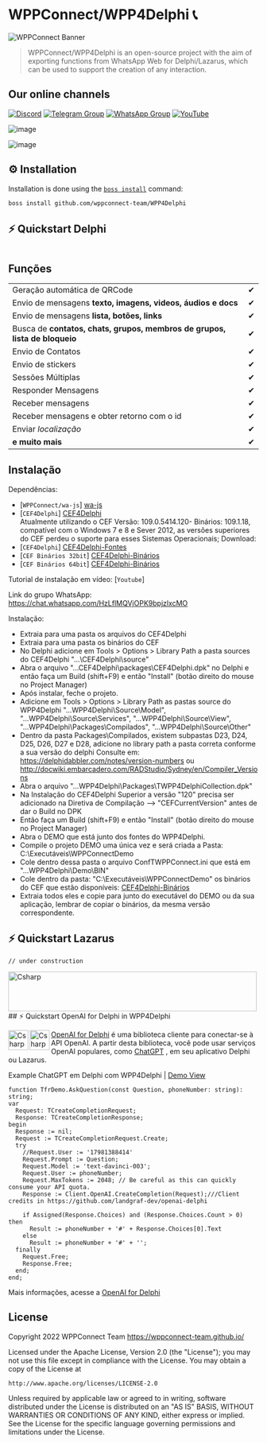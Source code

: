 # WPPConnect/WPP4Delphi 📞

![WPPConnect Banner](./img/wppconnect-banner.jpeg)

> WPPConnect/WPP4Delphi is an open-source project with the aim of exporting functions from WhatsApp Web for Delphi/Lazarus, which can be used to support the creation of any interaction.

## Our online channels

[![Discord](https://img.shields.io/discord/844351092758413353?color=blueviolet&label=Discord&logo=discord&style=flat)](https://discord.gg/JU5JGGKGNG)
[![Telegram Group](https://img.shields.io/badge/Telegram-Group-32AFED?logo=telegram)](https://t.me/wppconnect)
[![WhatsApp Group](https://img.shields.io/badge/WhatsApp-Group-25D366?logo=whatsapp)](https://chat.whatsapp.com/HzLflMQVjOPK9bpjzlxcMO)
[![YouTube](https://img.shields.io/youtube/channel/subscribers/UCD7J9LG08PmGQrF5IS7Yv9A?label=YouTube)](https://www.youtube.com/c/wppconnect)

![image](https://user-images.githubusercontent.com/26030963/216709406-ef34a678-c5df-4b01-b2b1-cbb4db5539fe.png)


![image](https://user-images.githubusercontent.com/26030963/212915033-f27d217b-363a-4ee9-bf84-a93038628ec2.png)


## ⚙️ Installation
Installation is done using the [`boss install`](https://github.com/HashLoad/boss) command:
``` sh
boss install github.com/wppconnect-team/WPP4Delphi
```

## ⚡️ Quickstart Delphi
```delphi

```
## Funções
|                                                                            |     |
| -------------------------------------------------------------------------- | --- |
| Geração automática de QRCode                                               | ✔  |
| Envio de mensagens **texto, imagens, videos, áudios e docs**               | ✔  |
| Envio de mensagens **lista, botões, links**                                | ✔  |
| Busca de **contatos, chats, grupos, membros de grupos, lista de bloqueio** | ✔  |
| Envio de Contatos                                                          | ✔  |
| Envio de stickers                                                          | ✔  |
| Sessões Múltiplas                                                          | ✔  |
| Responder Mensagens                                                        | ✔  |
| Receber mensagens                                                          | ✔  |
| Receber mensagens e obter retorno com o id                                 | ✔  |
| Enviar _localização_                                                       | ✔  |
| **e muito mais**                                                           | ✔  |

## Instalação 

Dependências: 
- [`WPPConnect/wa-js`] <a href="https://github.com/wppconnect-team/wa-js">wa-js</a> <br>
- [`CEF4Delphi`]  <a href="https://github.com/salvadordf/CEF4Delphi/releases/tag/109.0.5414.120">CEF4Delphi</a> <br> 
Atualmente utilizando o CEF Versão: 109.0.5414.120- Binários: 109.1.18, compatível com o Windows 7 e 8 e Sever 2012, as versões superiores do CEF perdeu o suporte para esses Sistemas Operacionais;
Download: 
- [`CEF4Delphi`] <a href="https://github.com/salvadordf/CEF4Delphi/releases/tag/109.0.5414.120">CEF4Delphi-Fontes</a> <br>
- [`CEF Binários 32bit`] <a href="https://cef-builds.spotifycdn.com/cef_binary_109.1.18%2Bgf1c41e4%2Bchromium-109.0.5414.120_windows32.tar.bz2">CEF4Delphi-Binários</a> <br>
- [`CEF Binários 64bit`] <a href="https://cef-builds.spotifycdn.com/cef_binary_109.1.18%2Bgf1c41e4%2Bchromium-109.0.5414.120_windows64.tar.bz2">CEF4Delphi-Binários</a> <br>

Tutorial de instalação em vídeo: 
[`Youtube`]  
  
Link do grupo WhatsApp: https://chat.whatsapp.com/HzLflMQVjOPK9bpjzlxcMO

Instalação: 
  - Extraia para uma pasta os arquivos do CEF4Delphi 
  - Extraia para uma pasta os binários do CEF 
  - No Delphi adicione em Tools > Options > Library Path a pasta sources do CEF4Delphi "...\CEF4Delphi\source"
  - Abra o arquivo "...CEF4Delphi\packages\CEF4Delphi.dpk" no Delphi e então faça um Build (shift+F9) e então "Install" (botão direito do mouse no Project Manager)
  - Após instalar, feche o projeto. 
  - Adicione em Tools > Options > Library Path as pastas source do WPP4Delphi "...WPP4Delphi\Source\Model", "...WPP4Delphi\Source\Services", "...WPP4Delphi\Source\View", "...WPP4Delphi\Packages\Compilados", "...WPP4Delphi\Source\Other"
  - Dentro da pasta Packages\Compilados, existem subpastas D23, D24, D25, D26, D27 e D28, adicione no library path a pasta correta conforme a sua versão do delphi 
        Consulte em: https://delphidabbler.com/notes/version-numbers ou http://docwiki.embarcadero.com/RADStudio/Sydney/en/Compiler_Versions
  - Abra o arquivo "...WPP4Delphi\Packages\TWPP4DelphiCollection.dpk"
  - Na Instalação do CEF4Delphi Superior a versão "120" precisa ser adicionado na Diretiva de Compilação --> "CEFCurrentVersion" antes de dar o Build no DPK 
  - Então faça um Build (shift+F9) e então "Install" (botão direito do mouse no Project Manager)
  - Abra o DEMO que está junto dos fontes do WPP4Delphi. 
  - Compile o projeto DEMO uma única vez e será criada a Pasta: C:\Executáveis\WPPConnectDemo 
  - Cole dentro dessa pasta o arquivo ConfTWPPConnect.ini que está em "...WPP4Delphi\Demo\BIN"
  - Cole dentro da pasta: "C:\Executáveis\WPPConnectDemo" os binários do CEF que estão disponíveis: <a href="https://cef-builds.spotifycdn.com/cef_binary_109.1.18%2Bgf1c41e4%2Bchromium-109.0.5414.120_windows32.tar.bz2">CEF4Delphi-Binários</a> 
  - Extraia todos eles e copie para junto do executável do DEMO ou da sua aplicação, lembrar de copiar o binários, da mesma versão correspondente. 
  

## ⚡️ Quickstart Lazarus
```delphi
// under construction
```
<img align="Left" alt="Csharp" height="80" width="500" src="https://user-images.githubusercontent.com/26030963/216707873-68d32738-3c21-4a31-a7ef-98e0d3906e04.png">
<br><br><br><p><p><p>
## ⚡️ Quickstart OpenAI for Delphi in WPP4Delphi<p>

<img align="Left" alt="Csharp" height="40" width="40" src="https://user-images.githubusercontent.com/26030963/216707110-d332df6c-605a-4273-8667-583712fd841d.png">
<img align="Left" alt="Csharp" height="40" width="40" src="https://user-images.githubusercontent.com/26030963/216706944-fb46fda8-c6fa-471c-8adb-9e23967b86c6.png">

[OpenAI for Delphi](https://github.com/landgraf-dev/openai-delphi) é uma biblioteca cliente para conectar-se à API OpenAI. A partir desta biblioteca, você pode usar serviços OpenAI populares, como [ChatGPT](https://openai.com/blog/chatgpt/) , em seu aplicativo Delphi ou Lazarus.<br>

Example ChatGPT em Delphi com WPP4Delphi | [Demo View](https://www.youtube.com/watch?v=zwA2KYIoxiM&t=2s&ab_channel=WPPConnect)<p>
```
function TfrDemo.AskQuestion(const Question, phoneNumber: string): string;
var
  Request: TCreateCompletionRequest;
  Response: TCreateCompletionResponse;
begin
  Response := nil;
  Request := TCreateCompletionRequest.Create;
  try
    //Request.User := '17981388414'
    Request.Prompt := Question;
    Request.Model := 'text-davinci-003';
    Request.User := phoneNumber;
    Request.MaxTokens := 2048; // Be careful as this can quickly consume your API quota. 
    Response := Client.OpenAI.CreateCompletion(Request);///Client credits in https://github.com/landgraf-dev/openai-delphi

    if Assigned(Response.Choices) and (Response.Choices.Count > 0) then
      Result := phoneNumber + '#' + Response.Choices[0].Text
    else
      Result := phoneNumber + '#' + '';
  finally
    Request.Free;
    Response.Free;
  end;
end;
```
Mais informações, acesse a [OpenAI for Delphi](https://github.com/landgraf-dev/openai-delphi)

## License

Copyright 2022 WPPConnect Team <https://wppconnect-team.github.io/>

Licensed under the Apache License, Version 2.0 (the "License");
you may not use this file except in compliance with the License.
You may obtain a copy of the License at

    http://www.apache.org/licenses/LICENSE-2.0

Unless required by applicable law or agreed to in writing, software
distributed under the License is distributed on an "AS IS" BASIS,
WITHOUT WARRANTIES OR CONDITIONS OF ANY KIND, either express or implied.
See the License for the specific language governing permissions and
limitations under the License.
